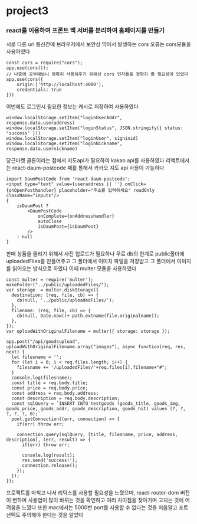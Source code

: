 # project3
### react를 이용하여 프론트 백 서버를 분리하여 홈페이지를 만들기

서로 다른 url 통신간에 브라우저에서 보안상 막아서 발생하는 cors 오류는 cors모듈을 사용하였다
```
const cors = require("cors");
app.use(cors());
// 나중에 공부해보니 정확히 사용해주기 위해선 cors 인자들을 정확히 줄 필요성이 있었다
app.use(cors({
    origin:['http://localhost:4000'],
    credentials: true
}))
``` 

이번에도 로그인시 필요한 정보는 캐시로 저장하여 사용하였다
``` 
window.localStorage.setItem("loginUserAddr", response.data.useraddress)
window.localStorage.setItem("loginStatus", JSON.stringify({ status: "success" }))
window.localStorage.setItem("loginUser", signinid)
window.localStorage.setItem("loginNickname", response.data.usernickname)
``` 

당근마켓 클론이라는 점에서 지도api가 필요하여 kakao api를 사용하였다
리액트에서는 react-daum-postcode 패를 통해서 카카오 지도 api 사용이 가능하다
``` 
import DaumPostCode from 'react-daum-postcode';
<input type="text" value={useraddress || ''} onClick={onOpenPosthandler} placeholder="주소를 입력하세요" readOnly className="inputs"/>
{
    isDaumPost ?
        <DaumPostCode
            onComplete={onAddresshandler}
            autoClose
            isDaumPost={isDaumPost}
        />
    : null
}
``` 

판매 상품을 올리기 위해서 사진 업로드가 필요하나 무료 db의 한계로 public폴더에 uploadedFiles를 만들어주고 그 폴더에서 이미지 파일을 저장받고 그 폴더에서 이미지를 읽어오는 방식으로 하였다
이때 multer 모듈을 사용하였다
``` 
const multer = require('multer');
makeFolder("../public/uploadedFiles/");
var storage  = multer.diskStorage({ 
  destination: (req, file, cb) => {
    cb(null, '../public/uploadedFiles/');
  },
  filename: (req, file, cb) => {
    cb(null, Date.now()+ path.extname(file.originalname));
  },
});
var uploadWithOriginalFilename = multer({ storage: storage });

app.post("/api/goodsupload", uploadWithOriginalFilename.array("images"), async function(req, res, next) {
  let filesname = '';
  for (let i = 0; i < req.files.length; i++) {
    filesname += '/uploadedFiles/'+req.files[i].filename+"#";
  }
  console.log(filesname);
  const title = req.body.title;
  const price = req.body.price;
  const address = req.body.address;
  const description = req.body.description;
  const sqlQuery = `INSERT INTO testgoods (goods_title, goods_img, goods_price, goods_addr, goods_description, goods_hit) values (?, ?, ?, ?, ?, 0);`
  pool.getConnection((err, connection) => {
    if(err) throw err;
    
    connection.query(sqlQuery, [title, filesname, price, address, description], (err, result) => {
      if(err) throw err;

      console.log(result);
      res.send('success!');
      connection.release();
    });
  });
});
``` 

프로젝트를 마칙고 나서 리덕스를 사용할 필요성을 느꼈으며, react-router-dom 버전이 변하며 사용법이 많이 바뀌는 것을 확인하고 여러 차이점을 찾아가며 고치는 것에 어려움을 느꼈다
또한 mac에서는 5000번 port를 사용할 수 없다는 것을 처음알고 포트 선택도 주의해야 한다는 것을 알았다
